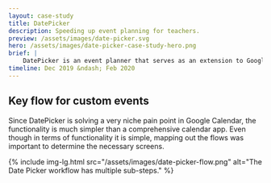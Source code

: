 ```yaml
---
layout: case-study
title: DatePicker
description: Speeding up event planning for teachers.
preview: /assets/images/date-picker.svg
hero: /assets/images/date-picker-case-study-hero.png
brief: |
    DatePicker is an event planner that serves as an extension to Google Calendar. Tools for customizable date selection and group collaboration aim to simplify the event planning process.
timeline: Dec 2019 &ndash; Feb 2020
---
```


## Key flow for custom events

Since DatePicker is solving a very niche pain point in Google Calendar, the functionality is much simpler than a comprehensive calendar app. Even though in terms of functionality it is simple, mapping out the flows was important to determine the necessary screens.

{%
  include
  img-lg.html
  src="/assets/images/date-picker-flow.png"
  alt="The Date Picker workflow has multiple sub-steps."
%}
